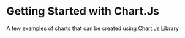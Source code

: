 # Getting Started with Chart.Js
 A few examples of charts that can be created using Chart.Js Library 
